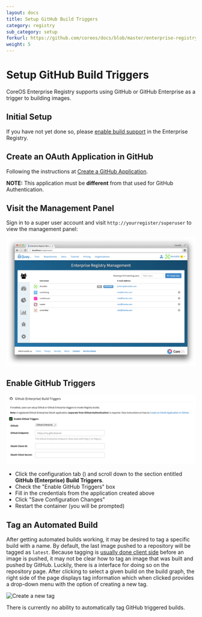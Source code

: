```yaml
---
layout: docs
title: Setup GitHub Build Triggers
category: registry
sub_category: setup
forkurl: https://github.com/coreos/docs/blob/master/enterprise-registry/github-build/index.md
weight: 5
---
```


# Setup GitHub Build Triggers

CoreOS Enterprise Registry supports using GitHub or GitHub Enterprise as a trigger to building
images.

## Initial Setup

If you have not yet done so, please <a href="{{site.url}}/docs/enterprise-registry/build-support/">enable build support</a> in the Enterprise Registry.

## Create an OAuth Application in GitHub

Following the instructions at <a href="{{site.url}}/docs/enterprise-registry/github-app/">Create a GitHub Application</a>.

**NOTE:** This application must be **different** from that used for GitHub Authentication.

## Visit the Management Panel

Sign in to a super user account and visit `http://yourregister/superuser` to view the management panel:

<img src="../build-support/superuser.png" class="img-center" alt="Enterprise Registry Management Panel"/>

## Enable GitHub Triggers

<img src="enable-trigger.png" class="img-center" alt="Enable GitHub Trigger"/>

- Click the configuration tab (<span class="fa fa-gear"></span>) and scroll down to the section entitled <strong> GitHub (Enterprise) Build Triggers</strong>.
- Check the "Enable GitHub Triggers" box
- Fill in the credentials from the application created above
- Click "Save Configuration Changes"
- Restart the container (you will be prompted)

## Tag an Automated Build

After getting automated builds working, it may be desired to tag a specific build with a name. By default, the last image pushed to a repository will be tagged as `latest`.
Because tagging is [usually done client side](https://docs.docker.com/userguide/dockerimages/#setting-tags-on-an-image) before an image is pushed, it may not be clear how to tag an image that was built and pushed by GitHub. Luckily, there is a interface for doing so on the repository page. After clicking to select a given build on the build graph, the right side of the page displays tag information which when clicked provides a drop-down menu with the option of creating a new tag.

<img src="{{site.url}}/docs/enterprise-registry/github-build/new-tag.png" class="img-center" alt="Create a new tag"/>

There is currently no ability to automatically tag GitHub triggered builds.
